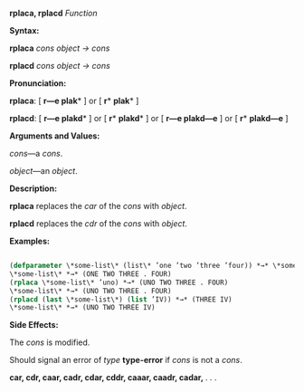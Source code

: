 **rplaca, rplacd** *Function* 



**Syntax:** 



**rplaca** *cons object → cons* 



**rplacd** *cons object → cons* 



**Pronunciation:** 



**rplaca**: [ **r—e plak***  ] or [ **r***  **plak***  ] 



**rplacd**: [ **r—e plakd***  ] or [ **r***  **plakd***  ] or [ **r—e plakd—e** ] or [ **r***  **plakd—e** ] 



**Arguments and Values:** 



*cons*—a *cons*. 



*object*—an *object*. 



**Description:** 



**rplaca** replaces the *car* of the *cons* with *object*. 



**rplacd** replaces the *cdr* of the *cons* with *object*. 



**Examples:**
```lisp

(defparameter \*some-list\* (list\* ’one ’two ’three ’four)) *→* \*some-list\* 
\*some-list\* *→* (ONE TWO THREE . FOUR) 
(rplaca \*some-list\* ’uno) *→* (UNO TWO THREE . FOUR) 
\*some-list\* *→* (UNO TWO THREE . FOUR) 
(rplacd (last \*some-list\*) (list ’IV)) *→* (THREE IV) 
\*some-list\* *→* (UNO TWO THREE IV) 

```
**Side Effects:** 



The *cons* is modified. 



Should signal an error of *type* **type-error** if *cons* is not a *cons*. 







 



 



**car, cdr, caar, cadr, cdar, cddr, caaar, caadr, cadar,** *. . .* 



